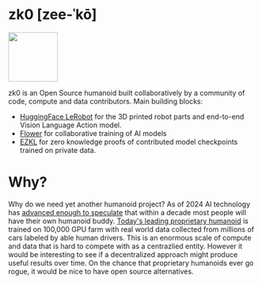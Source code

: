 # zk0 [zee-ˈkō]

<img src="https://github.com/user-attachments/assets/9dd876a0-6668-4b9f-ad0d-94a540353418" width=100>

zk0 is an Open Source humanoid built collaboratively by a community of code, compute and data contributors. Main building blocks:
- [HuggingFace LeRobot](https://huggingface.co/lerobot) for the 3D printed robot parts and end-to-end Vision Language Action model.
- [Flower](https://flower.ai/) for collaborative training of AI models
- [EZKL](https://ezkl.xyz/) for zero knowledge proofs of contributed model checkpoints trained on private data.

# Why?

Why do we need yet another humanoid project? 
As of 2024 AI technology has [advanced enough to speculate](https://x.com/elonmusk/status/1786367513137233933) that within a decade most people will have their own humanoid buddy.
[Today's leading proprietary humanoid](https://x.com/Tesla_Optimus/status/1846294753144361371) is trained on 100,000 GPU farm with real world data collected from millions of cars labeled by able human drivers. 
This is an enormous scale of compute and data that is hard to compete with as a centrazlied entity. However it would be interesting to see if a decentralized approach might produce useful results over time.
On the chance that proprietary humanoids ever go rogue, it would be nice to have open source alternatives.
